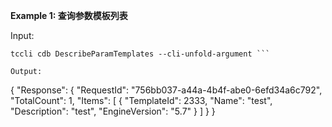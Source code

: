**Example 1: 查询参数模板列表**



Input: 

```
tccli cdb DescribeParamTemplates --cli-unfold-argument ```

Output: 
```
{
    "Response": {
        "RequestId": "756bb037-a44a-4b4f-abe0-6efd34a6c792",
        "TotalCount": 1,
        "Items": [
            {
                "TemplateId": 2333,
                "Name": "test",
                "Description": "test",
                "EngineVersion": "5.7"
            }
        ]
    }
}
```

